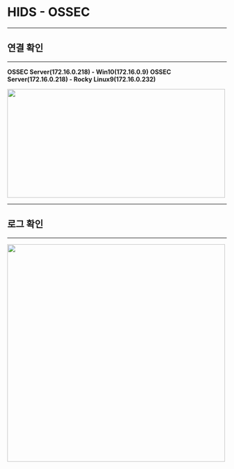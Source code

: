 
# HIDS - OSSEC

---
## 연결 확인
---

**OSSEC Server(172.16.0.218) - Win10(172.16.0.9)**
**OSSEC Server(172.16.0.218) - Rocky Linux9(172.16.0.232)**

<img src="https://github.com/user-attachments/assets/dcc28754-62d0-4b76-bdf2-c8eb58b17dc9" width=500 height=250>

---
## 로그 확인
---

<img src="https://github.com/user-attachments/assets/2e87dde9-4d51-400a-9bd7-463579a64e81" width=500 height=500>




